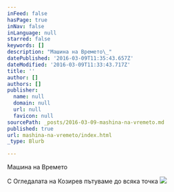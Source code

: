 ```yaml
---
inFeed: false
hasPage: true
inNav: false
inLanguage: null
starred: false
keywords: []
description: "Машина на Времето\_"
datePublished: '2016-03-09T11:35:43.657Z'
dateModified: '2016-03-09T11:33:43.717Z'
title: ''
author: []
authors: []
publisher:
  name: null
  domain: null
  url: null
  favicon: null
sourcePath: _posts/2016-03-09-mashina-na-vremeto.md
published: true
url: mashina-na-vremeto/index.html
_type: Blurb

---
```

Машина на Времето 

С Огледалата на Козирев пътуваме до всяка точка ![](https://the-grid-user-content.s3-us-west-2.amazonaws.com/f9478bdc-dd0e-4680-91eb-8d43a5ea28b8.jpg)